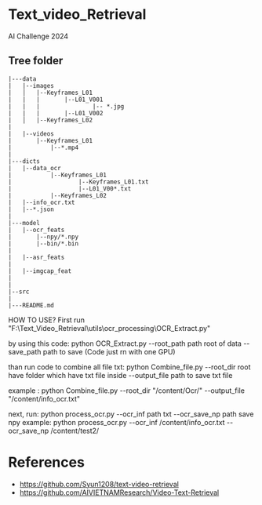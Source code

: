 # Text_video_Retrieval
AI Challenge 2024


## Tree folder

```
|---data
|   |--images
|   │   |--Keyframes_L01
|   |   |       |--L01_V001
|   |   |               |-- *.jpg
|   |   |       |--L01_V002
|   │   |--Keyframes_L02
|   
|   |--videos
|       |--Keyframes_L01
|           |--*.mp4
|
|---dicts
|   |--data_ocr
|           |--Keyframes_L01
|                   |--Keyframes_L01.txt
|                   |--L01_V00*.txt
|           |--Keyframes_L02
|   |--info_ocr.txt
|   |--*.json
|
|---model
|   |--ocr_feats
|       |--npy/*.npy
|       |--bin/*.bin
|
|   |--asr_feats
|
|   |--imgcap_feat
|
|
|--src
|
|---README.md
```


HOW TO USE?
First run "F:\Text_Video_Retrieval\utils\ocr_processing\OCR_Extract.py" 

by using this code:
python OCR_Extract.py --root_path path root of data --save_path path to save (Code just rn with one GPU)

than run code to combine all file txt:
python Combine_file.py --root_dir root have folder which have txt file inside --output_file path to save txt file

example :
python Combine_file.py --root_dir "/content/Ocr/" --output_file "/content/info_ocr.txt"

next, run:
python process_ocr.py --ocr_inf path txt --ocr_save_np path save npy
example:
python process_ocr.py --ocr_inf /content/info_ocr.txt --ocr_save_np /content/test2/



# References
- https://github.com/Syun1208/text-video-retrieval
- https://github.com/AIVIETNAMResearch/Video-Text-Retrieval